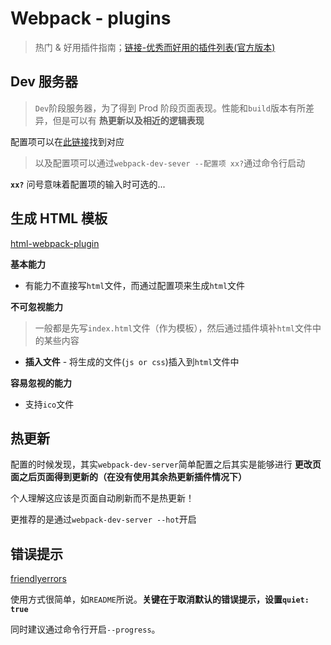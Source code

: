 # Webpack - plugins
>热门 & 好用插件指南；[链接-优秀而好用的插件列表(官方版本)](https://webpack.docschina.org/plugins/html-webpack-plugin/)

## Dev 服务器
> `Dev`阶段服务器，为了得到 Prod 阶段页面表现。性能和`build`版本有所差异，但是可以有 **热更新以及相近的逻辑表现**

配置项可以在[此链接](https://webpack.js.org/configuration/dev-server/#devserver)找到对应

> 以及配置项可以通过`webpack-dev-sever --配置项 xx?`通过命令行启动

**`xx?`** 问号意味着配置项的输入时可选的...

## 生成 HTML 模板

[html-webpack-plugin](https://github.com/jantimon/html-webpack-plugin#options)

**基本能力**

* 有能力不直接写`html`文件，而通过配置项来生成`html`文件 

**不可忽视能力**
> 一般都是先写`index.html`文件（作为模板），然后通过插件填补`html`文件中的某些内容

* **插入文件** - 将生成的文件(`js or css`)插入到`html`文件中

**容易忽视的能力**

* 支持`ico`文件

## 热更新

配置的时候发现，其实`webpack-dev-server`简单配置之后其实是能够进行 **更改页面之后页面得到更新的（在没有使用其余热更新插件情况下）**

个人理解这应该是页面自动刷新而不是热更新！

更推荐的是通过`webpack-dev-server --hot`开启

## 错误提示

[friendlyerrors](https://github.com/geowarin/friendly-errors-webpack-plugin#readme)

使用方式很简单，如`README`所说。**关键在于取消默认的错误提示，设置`quiet: true`**

同时建议通过命令行开启`--progress`。


